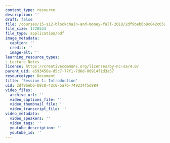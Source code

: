 ```yaml
---
content_type: resource
description: ''
draft: false
file: /courses/15-s12-blockchain-and-money-fall-2018/2df9beb6b8c842c05a7b749234f5d884_MIT15_S12F18_ses1.pdf
file_size: 1720533
file_type: application/pdf
image_metadata:
  caption: ''
  credit: ''
  image-alt: ''
learning_resource_types:
- Lecture Notes
license: https://creativecommons.org/licenses/by-nc-sa/4.0/
parent_uid: e593456a-d5c7-77f1-7d6d-00914f1d3a57
resourcetype: Document
title: 'Session 1: Introduction'
uid: 2df9beb6-b8c8-42c0-5a7b-749234f5d884
video_files:
  archive_url: ''
  video_captions_file: ''
  video_thumbnail_file: ''
  video_transcript_file: ''
video_metadata:
  video_speakers: ''
  video_tags: ''
  youtube_description: ''
  youtube_id: ''
---
```

